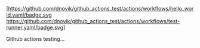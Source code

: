 [https://github.com/dnovik/github_actions_test/actions/workflows/hello_world.yaml/badge.svg
https://github.com/dnovik/github_actions_test/actions/workflows/test-runner.yaml/badge.svg]


Github actions testing...

